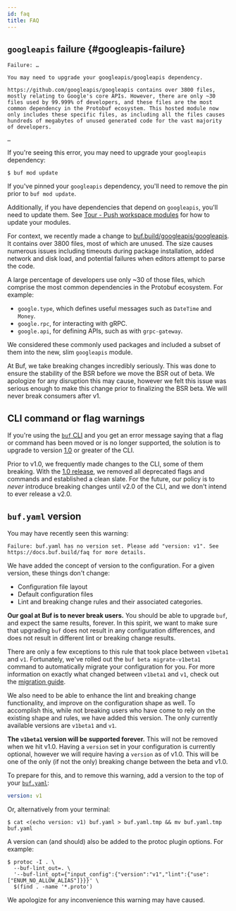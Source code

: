 ```yaml
---
id: faq
title: FAQ
---
```


## `googleapis` failure {#googleapis-failure}

```
Failure: …

You may need to upgrade your googleapis/googleapis dependency.

https://github.com/googleapis/googleapis contains over 3800 files, mostly relating to Google's core APIs. However, there are only ~30 files used by 99.999% of developers, and these files are the most common dependency in the Protobuf ecosystem. This hosted module now only includes these specific files, as including all the files causes hundreds of megabytes of unused generated code for the vast majority of developers.

…
```

If you're seeing this error, you may need to upgrade your `googleapis` dependency:

```terminal
$ buf mod update
```

If you've pinned your `googleapis` dependency, you'll need to remove the pin prior to
`buf mod update`.

Additionally, if you have dependencies that depend on `googleapis`, you'll need to update them. See
[Tour - Push workspace modules](tour/push-workspace-modules) for how to update your modules.

For context, we recently made a change to [buf.build/googleapis/googleapis][googleapis]. It contains
over 3800 files, most of which are unused. The size causes numerous issues including timeouts during
package installation, added network and disk load, and potential failures when editors attempt to
parse the code.

A large percentage of developers use only ~30 of those files, which comprise the most common
dependencies in the Protobuf ecosystem. For example:

- `google.type`, which defines useful messages such as `DateTime` and `Money`.
- `google.rpc`, for interacting with gRPC.
- `google.api`, for defining APIs, such as with `grpc-gateway`.

We considered these commonly used packages and included a subset of them into the new, slim
`googleapis` module.

At Buf, we take breaking changes incredibly seriously. This was done to ensure the stability of the
BSR before we move the BSR out of beta. We apologize for any disruption this may cause, however we
felt this issue was serious enough to make this change prior to finalizing the BSR beta. We will
never break consumers after v1.

[repo]: https://github.com/bufbuild/buf
[v1]: https://github.com/bufbuild/buf/releases/tag/v1.0.0
[googleapis]: https://buf.build/googleapis/googleapis
[googleapis-github]: https://github.com/googleapis/googleapis

## CLI command or flag warnings

If you're using the [`buf` CLI][repo] and you get an error message saying that a flag or command has
been moved or is no longer supported, the solution is to upgrade to version [1.0][v1] or greater of
the CLI.

Prior to v1.0, we frequently made changes to the CLI, some of them breaking. With the [1.0
release][v1], we removed all deprecated flags and commands and established a clean slate. For the
future, our policy is to _never_ introduce breaking changes until v2.0 of the CLI, and we don't
intend to ever release a v2.0.

## `buf.yaml` version

You may have recently seen this warning:

```
Failure: buf.yaml has no version set. Please add "version: v1". See https://docs.buf.build/faq for more details.
```

We have added the concept of version to the configuration. For a given version, these things don't
change:

- Configuration file layout
- Default configuration files
- Lint and breaking change rules and their associated categories.

**Our goal at Buf is to never break users.** You should be able to upgrade `buf`, and expect the
same results, forever. In this spirit, we want to make sure that upgrading `buf` does not result in
any configuration differences, and does not result in different lint or breaking change results.

There are only a few exceptions to this rule that took place between `v1beta1` and `v1`.
Fortunately, we've rolled out the `buf beta migrate-v1beta1` command to automatically migrate your
configuration for you. For more information on exactly what changed between `v1beta1` and `v1`,
check out the [migration guide](configuration/v1beta1-migration-guide.md).

We also need to be able to enhance the lint and breaking change functionality, and improve on the
configuration shape as well. To accomplish this, while not breaking users who have come to rely on
the existing shape and rules, we have added this version. The only currently available versions are
`v1beta1` and `v1`.

**The `v1beta1` version will be supported forever.** This will not be removed when we hit v1.0.
Having a `version` set in your configuration is currently optional, however we will require having a
`version` as of v1.0. This will be one of the only (if not the only) breaking change between the
beta and v1.0.

To prepare for this, and to remove this warning, add a version to the top of your
[`buf.yaml`](configuration/v1/buf-yaml.md):

```yaml title="buf.yaml"
version: v1
```

Or, alternatively from your terminal:

```terminal
$ cat <(echo version: v1) buf.yaml > buf.yaml.tmp && mv buf.yaml.tmp buf.yaml
```

A version can (and should) also be added to the protoc plugin options. For example:

```terminal
$ protoc -I . \
  --buf-lint_out=. \
  '--buf-lint_opt={"input_config":{"version":"v1","lint":{"use":["ENUM_NO_ALLOW_ALIAS"]}}}' \
  $(find . -name '*.proto')
```

We apologize for any inconvenience this warning may have caused.
